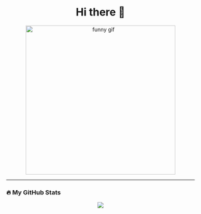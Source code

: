 <h1 align="center">Hi there 👋</h1>

<p align="center">
  <img src="https://your-gif-link-here.gif" alt="funny gif" width="400"/>
</p>

---

### 🔥 My GitHub Stats
<p align="center">
  <img src="https://encrypted-tbn0.gstatic.com/images?q=tbn:ANd9GcSJWNEhHIxWC1bF5fSzyxwfs_rCoT8P_NNCR59Re2zJKw&s&ec=72940545" />
</p>

